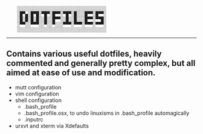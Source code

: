 ```
	░░░░░░░░░░░░░░░░░░░░░░░░░░░░░░░░░
	░█▀▄░█▀█░▀█▀░█▀▀░▀█▀░█░░░█▀▀░█▀▀░
	░█░█░█░█░░█░░█▀▀░░█░░█░░░█▀▀░▀▀█░
	░▀▀░░▀▀▀░░▀░░▀░░░▀▀▀░▀▀▀░▀▀▀░▀▀▀░
	░░░░░░░░░░░░░░░░░░░░░░░░░░░░░░░░░
```
----------------------------------------------
Contains various useful dotfiles, heavily commented and generally pretty complex, but all aimed at ease of use and modification.
----------------------------------------------
* mutt configuration
* vim configuration
* shell configuration
	* .bash_profile
	* .bash_profile.osx, to undo linuxisms in .bash_profile automagically
	* .inputrc
* urxvt and xterm via Xdefaults
